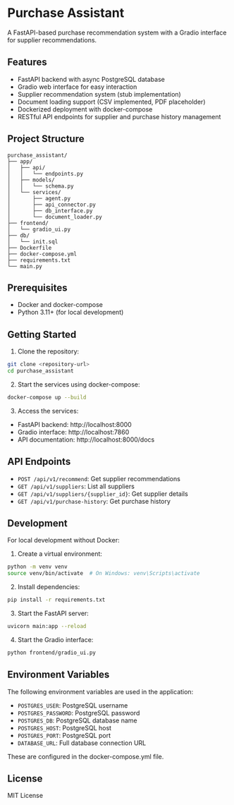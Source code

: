 # Purchase Assistant

A FastAPI-based purchase recommendation system with a Gradio interface for supplier recommendations.

## Features

- FastAPI backend with async PostgreSQL database
- Gradio web interface for easy interaction
- Supplier recommendation system (stub implementation)
- Document loading support (CSV implemented, PDF placeholder)
- Dockerized deployment with docker-compose
- RESTful API endpoints for supplier and purchase history management

## Project Structure

```
purchase_assistant/
├── app/
│   ├── api/
│   │   └── endpoints.py
│   ├── models/
│   │   └── schema.py
│   └── services/
│       ├── agent.py
│       ├── api_connector.py
│       ├── db_interface.py
│       └── document_loader.py
├── frontend/
│   └── gradio_ui.py
├── db/
│   └── init.sql
├── Dockerfile
├── docker-compose.yml
├── requirements.txt
└── main.py
```

## Prerequisites

- Docker and docker-compose
- Python 3.11+ (for local development)

## Getting Started

1. Clone the repository:
```bash
git clone <repository-url>
cd purchase_assistant
```

2. Start the services using docker-compose:
```bash
docker-compose up --build
```

3. Access the services:
- FastAPI backend: http://localhost:8000
- Gradio interface: http://localhost:7860
- API documentation: http://localhost:8000/docs

## API Endpoints

- `POST /api/v1/recommend`: Get supplier recommendations
- `GET /api/v1/suppliers`: List all suppliers
- `GET /api/v1/suppliers/{supplier_id}`: Get supplier details
- `GET /api/v1/purchase-history`: Get purchase history

## Development

For local development without Docker:

1. Create a virtual environment:
```bash
python -m venv venv
source venv/bin/activate  # On Windows: venv\Scripts\activate
```

2. Install dependencies:
```bash
pip install -r requirements.txt
```

3. Start the FastAPI server:
```bash
uvicorn main:app --reload
```

4. Start the Gradio interface:
```bash
python frontend/gradio_ui.py
```

## Environment Variables

The following environment variables are used in the application:

- `POSTGRES_USER`: PostgreSQL username
- `POSTGRES_PASSWORD`: PostgreSQL password
- `POSTGRES_DB`: PostgreSQL database name
- `POSTGRES_HOST`: PostgreSQL host
- `POSTGRES_PORT`: PostgreSQL port
- `DATABASE_URL`: Full database connection URL

These are configured in the docker-compose.yml file.

## License

MIT License 